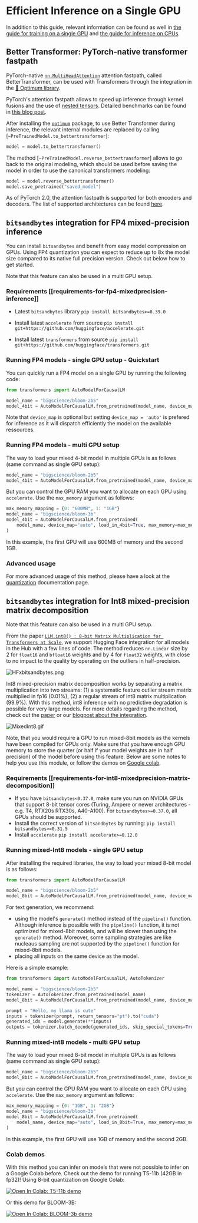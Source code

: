 <!--Copyright 2022 The HuggingFace Team. All rights reserved.

Licensed under the Apache License, Version 2.0 (the "License"); you may not use this file except in compliance with
the License. You may obtain a copy of the License at

http://www.apache.org/licenses/LICENSE-2.0

Unless required by applicable law or agreed to in writing, software distributed under the License is distributed on
an "AS IS" BASIS, WITHOUT WARRANTIES OR CONDITIONS OF ANY KIND, either express or implied. See the License for the

⚠️ Note that this file is in Markdown but contain specific syntax for our doc-builder (similar to MDX) that may not be
rendered properly in your Markdown viewer.

-->

# Efficient Inference on a Single GPU

In addition to this guide, relevant information can be found as well in [the guide for training on a single GPU](perf_train_gpu_one) and [the guide for inference on CPUs](perf_infer_cpu).

## Better Transformer: PyTorch-native transformer fastpath

PyTorch-native [`nn.MultiHeadAttention`](https://pytorch.org/blog/a-better-transformer-for-fast-transformer-encoder-inference/) attention fastpath, called BetterTransformer, can be used with Transformers through the integration in the [🤗 Optimum library](https://huggingface.co/docs/optimum/bettertransformer/overview).

PyTorch's attention fastpath allows to speed up inference through kernel fusions and the use of [nested tensors](https://pytorch.org/docs/stable/nested.html). Detailed benchmarks can be found in [this blog post](https://medium.com/pytorch/bettertransformer-out-of-the-box-performance-for-huggingface-transformers-3fbe27d50ab2).

After installing the [`optimum`](https://github.com/huggingface/optimum) package, to use Better Transformer during inference, the relevant internal modules are replaced by calling [`~PreTrainedModel.to_bettertransformer`]:

```python
model = model.to_bettertransformer()
```

The method [`~PreTrainedModel.reverse_bettertransformer`] allows to go back to the original modeling, which should be used before saving the model in order to use the canonical transformers modeling:

```python
model = model.reverse_bettertransformer()
model.save_pretrained("saved_model")
```

As of PyTorch 2.0, the attention fastpath is supported for both encoders and decoders. The list of supported architectures can be found [here](https://huggingface.co/docs/optimum/bettertransformer/overview#supported-models).

## `bitsandbytes` integration for FP4 mixed-precision inference

You can install `bitsandbytes` and benefit from easy model compression on GPUs. Using FP4 quantization you can expect to reduce up to 8x the model size compared to its native full precision version. Check out below how to get started.

<Tip>

Note that this feature can also be used in a multi GPU setup.

</Tip>

### Requirements [[requirements-for-fp4-mixedprecision-inference]]

- Latest `bitsandbytes` library
`pip install bitsandbytes>=0.39.0`

- Install latest `accelerate` from source
`pip install git+https://github.com/huggingface/accelerate.git`

- Install latest `transformers` from source
`pip install git+https://github.com/huggingface/transformers.git`

### Running FP4 models - single GPU setup - Quickstart

You can quickly run a FP4 model on a single GPU by running the following code:

```py
from transformers import AutoModelForCausalLM

model_name = "bigscience/bloom-2b5"
model_4bit = AutoModelForCausalLM.from_pretrained(model_name, device_map="auto", load_in_4bit=True)
```
Note that `device_map` is optional but setting `device_map = 'auto'` is prefered for inference as it will dispatch efficiently the model on the available ressources.

### Running FP4 models - multi GPU setup

The way to load your mixed 4-bit model in multiple GPUs is as follows (same command as single GPU setup):
```py
model_name = "bigscience/bloom-2b5"
model_4bit = AutoModelForCausalLM.from_pretrained(model_name, device_map="auto", load_in_4bit=True)
```
But you can control the GPU RAM you want to allocate on each GPU using `accelerate`. Use the `max_memory` argument as follows:

```py
max_memory_mapping = {0: "600MB", 1: "1GB"}
model_name = "bigscience/bloom-3b"
model_4bit = AutoModelForCausalLM.from_pretrained(
    model_name, device_map="auto", load_in_4bit=True, max_memory=max_memory_mapping
)
```
In this example, the first GPU will use 600MB of memory and the second 1GB.

### Advanced usage

For more advanced usage of this method, please have a look at the [quantization](main_classes/quantization) documentation page.

## `bitsandbytes` integration for Int8 mixed-precision matrix decomposition

<Tip>

Note that this feature can also be used in a multi GPU setup.

</Tip>

From the paper [`LLM.int8() : 8-bit Matrix Multiplication for Transformers at Scale`](https://arxiv.org/abs/2208.07339), we support Hugging Face integration for all models in the Hub with a few lines of code.
The method reduces `nn.Linear` size by 2 for `float16` and `bfloat16` weights and by 4 for `float32` weights, with close to no impact to the quality by operating on the outliers in half-precision.

![HFxbitsandbytes.png](https://s3.amazonaws.com/moonup/production/uploads/1659861207959-62441d1d9fdefb55a0b7d12c.png)

Int8 mixed-precision matrix decomposition works by separating a matrix multiplication into two streams: (1) a systematic feature outlier stream matrix multiplied in fp16 (0.01%), (2) a regular stream of int8 matrix multiplication (99.9%). With this method, int8 inference with no predictive degradation is possible for very large models.
For more details regarding the method, check out the [paper](https://arxiv.org/abs/2208.07339) or our [blogpost about the integration](https://huggingface.co/blog/hf-bitsandbytes-integration).

![MixedInt8.gif](https://s3.amazonaws.com/moonup/production/uploads/1660567469965-62441d1d9fdefb55a0b7d12c.gif)

Note, that you would require a GPU to run mixed-8bit models as the kernels have been compiled for GPUs only. Make sure that you have enough GPU memory to store the quarter (or half if your model weights are in half precision) of the model before using this feature.
Below are some notes to help you use this module, or follow the demos on [Google colab](#colab-demos).

### Requirements [[requirements-for-int8-mixedprecision-matrix-decomposition]]

- If you have `bitsandbytes<0.37.0`, make sure you run on NVIDIA GPUs that support 8-bit tensor cores (Turing, Ampere or newer architectures - e.g. T4, RTX20s RTX30s, A40-A100). For `bitsandbytes>=0.37.0`, all GPUs should be supported.
- Install the correct version of `bitsandbytes` by running:
`pip install bitsandbytes>=0.31.5`
- Install `accelerate`
`pip install accelerate>=0.12.0`

### Running mixed-Int8 models - single GPU setup

After installing the required libraries, the way to load your mixed 8-bit model is as follows:

```py
from transformers import AutoModelForCausalLM

model_name = "bigscience/bloom-2b5"
model_8bit = AutoModelForCausalLM.from_pretrained(model_name, device_map="auto", load_in_8bit=True)
```

For text generation, we recommend:

* using the model's `generate()` method instead of the `pipeline()` function. Although inference is possible with the `pipeline()` function, it is not optimized for mixed-8bit models, and will be slower than using the `generate()` method. Moreover, some sampling strategies are like nucleaus sampling are not supported by the `pipeline()` function for mixed-8bit models.
* placing all inputs on the same device as the model.

Here is a simple example:

```py
from transformers import AutoModelForCausalLM, AutoTokenizer

model_name = "bigscience/bloom-2b5"
tokenizer = AutoTokenizer.from_pretrained(model_name)
model_8bit = AutoModelForCausalLM.from_pretrained(model_name, device_map="auto", load_in_8bit=True)

prompt = "Hello, my llama is cute"
inputs = tokenizer(prompt, return_tensors="pt").to("cuda")
generated_ids = model.generate(**inputs)
outputs = tokenizer.batch_decode(generated_ids, skip_special_tokens=True)
```


### Running mixed-int8 models - multi GPU setup

The way to load your mixed 8-bit model in multiple GPUs is as follows (same command as single GPU setup):
```py
model_name = "bigscience/bloom-2b5"
model_8bit = AutoModelForCausalLM.from_pretrained(model_name, device_map="auto", load_in_8bit=True)
```
But you can control the GPU RAM you want to allocate on each GPU using `accelerate`. Use the `max_memory` argument as follows:

```py
max_memory_mapping = {0: "1GB", 1: "2GB"}
model_name = "bigscience/bloom-3b"
model_8bit = AutoModelForCausalLM.from_pretrained(
    model_name, device_map="auto", load_in_8bit=True, max_memory=max_memory_mapping
)
```
In this example, the first GPU will use 1GB of memory and the second 2GB.

### Colab demos

With this method you can infer on models that were not possible to infer on a Google Colab before.
Check out the demo for running T5-11b (42GB in fp32)! Using 8-bit quantization on Google Colab:

[![Open In Colab: T5-11b demo](https://colab.research.google.com/assets/colab-badge.svg)](https://colab.research.google.com/drive/1YORPWx4okIHXnjW7MSAidXN29mPVNT7F?usp=sharing)

Or this demo for BLOOM-3B:

[![Open In Colab: BLOOM-3b demo](https://colab.research.google.com/assets/colab-badge.svg)](https://colab.research.google.com/drive/1qOjXfQIAULfKvZqwCen8-MoWKGdSatZ4?usp=sharing)
